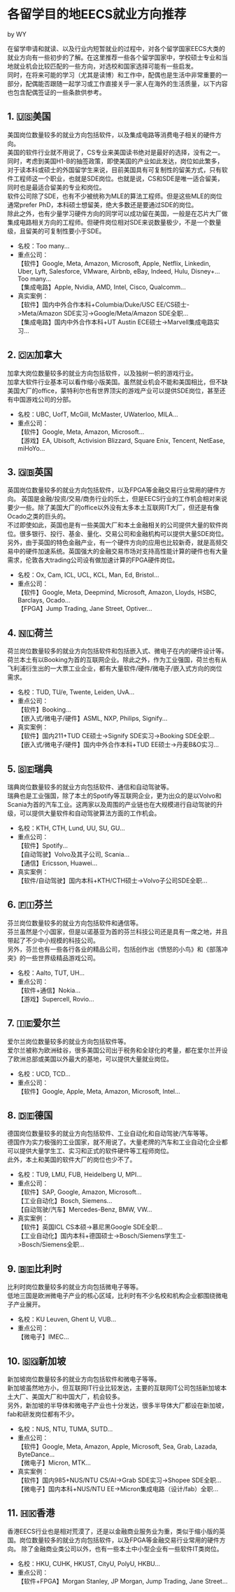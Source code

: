 # 各留学目的地EECS就业方向推荐
by WY

在留学申请和就读、以及行业内短暂就业的过程中，对各个留学国家EECS大类的就业方向有一些初步的了解。在这里推荐一些各个留学国家中，学校硕士专业和当地就业机会比较匹配的一些方向，对选校和国家选择可能有一些启发。  
同时，在将来可能的学习（尤其是读博）和工作中，配偶也是生活中非常重要的一部分，配偶能否跟随一起学习或工作直接关乎一家人在海外的生活质量，以下内容也包含配偶签证的一些条款供参考。  
## 1. 🇺🇸美国
美国岗位数量较多的就业方向包括软件，以及集成电路等消费电子相关的硬件方向。  
美国的软件行业就不用说了，CS专业来美国读书绝对是最好的选择，没有之一。同时，考虑到美国H1-B的抽签政策，即使美国的产业如此发达，岗位如此繁多，对于读本科或硕士的外国留学生来说，目前美国具有可复制性的留美方式，只有软件工程师这一个职业，也就是SDE岗位。也就是说，CS和SDE是唯一适合留美，同时也是最适合留美的专业和岗位。  
软件公司除了SDE，也有不少被统称为MLE的算法工程师。但是这些MLE的岗位通常prefer PhD，本科硕士想留美，绝大多数还是要通过SDE的岗位。  
除此之外，也有少量学习硬件方向的同学可以成功留在美国，一般是在芯片大厂做集成电路相关方向的工程师。但硬件岗位相对SDE来说数量极少，不是一个数量级，且留美的可复制性要小于SDE。  
* 名校：Too many...
* 重点公司：  
【软件】Google, Meta, Amazon, Microsoft, Apple, Netflix, Linkedin, Uber, Lyft, Salesforce, VMware, Airbnb, eBay, Indeed, Hulu, Disney+...  
Too many...  
【集成电路】Apple, Nvidia, AMD, Intel, Cisco, Qualcomm...  
* 真实案例：  
【软件】国内中外合作本科+Columbia/Duke/USC EE/CS硕士->Meta/Amazon SDE实习->Google/Meta/Amazon SDE全职...  
【集成电路】国内中外合作本科+UT Austin ECE硕士->Marvell集成电路实习...  

## 2. 🇨🇦加拿大
加拿大岗位数量较多的就业方向包括软件，以及独树一帜的游戏行业。  
加拿大软件行业基本可以看作缩小版美国。虽然就业机会不能和美国相比，但不缺美国大厂的office，蒙特利尔也有世界顶尖的游戏产业可以提供SDE岗位，甚至还有中国游戏公司的分部。  
* 名校：UBC, UofT, McGill, McMaster, UWaterloo, MILA...  
* 重点公司：  
【软件】Google, Meta, Amazon, Microsoft...  
【游戏】EA, Ubisoft, Activision Blizzard, Square Enix, Tencent, NetEase, miHoYo...

## 3. 🇬🇧英国
英国岗位数量较多的就业方向包括软件，以及FPGA等金融交易行业常用的硬件方向。 
英国是金融/投资/交易/商务行业的乐土，但是EECS行业的工作机会相对来说要少一些。除了美国大厂的office以外没有太多本土互联网IT大厂，但还是有像Ocado之类的巨头的。  
不过即使如此，英国也是有一些美国大厂和本土金融相关的公司提供大量的软件岗位。很多银行、投行、基金、量化、交易公司和金融机构可以提供大量SDE岗位。  
另外，由于英国的特色金融产业，有一个硬件方向的应用也比较新奇，就是高频交易中的硬件加速系统。英国强大的金融交易市场对支持高性能计算的硬件也有大量需求，伦敦各大trading公司设有做加速计算的FPGA硬件岗位。  
* 名校：Ox, Cam, ICL, UCL, KCL, Man, Ed, Bristol...
* 重点公司：  
【软件】Google, Meta, Deepmind, Microsoft, Amazon, Lloyds, HSBC, Barclays, Ocado...  
【FPGA】Jump Trading, Jane Street, Optiver...  

## 4. 🇳🇱荷兰
荷兰岗位数量较多的就业方向包括软件和包括嵌入式、微电子在内的硬件设计等。  
荷兰本土有以Booking为首的互联网企业。除此之外，作为工业强国，荷兰也有从飞利浦衍生出的一大票工业企业，都有大量软件/硬件/微电子/嵌入式方向的岗位需求。  
* 名校：TUD, TU/e, Twente, Leiden, UvA...
* 重点公司：  
【软件】Booking...  
【嵌入式/微电子/硬件】ASML, NXP, Philips, Signify...  
* 真实案例：  
【软件】国内211+TUD CE硕士->Signify SDE实习->Booking SDE全职...  
【嵌入式/微电子/硬件】国内中外合作本科+TUD EE硕士->丹麦B&O实习...  

## 5. 🇸🇪瑞典
瑞典岗位数量较多的就业方向包括软件、通信和自动驾驶等。  
瑞典也是工业强国，除了本土的Spotify等互联网企业，更为出众的是以Volvo和Scania为首的汽车工业。这两家以及周围的产业链也在大规模进行自动驾驶的升级，可以提供大量软件和自动驾驶算法方面的工作机会。  
* 名校：KTH, CTH, Lund, UU, SU, GU...
* 重点公司：  
【软件】Spotify...  
【自动驾驶】Volvo及其子公司, Scania...  
【通信】Ericsson, Huawei...  
* 真实案例：  
【软件/自动驾驶】国内本科+KTH/CTH硕士->Volvo子公司SDE全职...  

## 6. 🇫🇮芬兰
芬兰岗位数量较多的就业方向包括软件和通信等。  
芬兰虽然是个小国家，但是以诺基亚为首的芬兰科技公司还是具有一席之地，并且带起了不少中小规模的科技公司。  
另外，芬兰也有一些各行各业的精品公司，包括创作出《愤怒的小鸟》和《部落冲突》的一些世界级精品游戏公司。  
* 名校：Aalto, TUT, UH...
* 重点公司：  
【软件+通信】Nokia...  
【游戏】Supercell, Rovio...  

## 7. 🇮🇪爱尔兰
爱尔兰岗位数量较多的就业方向包括软件等。  
爱尔兰被称为欧洲硅谷，很多美国公司出于税务和全球化的考量，都在爱尔兰开设了欧洲总部或美国以外最大的基地，可以提供大量就业岗位。  
* 名校：UCD, TCD...  
* 重点公司：  
【软件】Google, Apple, Meta, Amazon, Microsoft, Intel...

## 8. 🇩🇪德国
德国岗位数量较多的就业方向包括软件、工业自动化和自动驾驶/汽车等等。  
德国作为实力极强的工业国家，就不用说了。大量老牌的汽车和工业自动化企业都可以提供大量学生工、实习和正式的软件硬件等工程师岗位。  
此外，本土和美国的软件大厂的岗位也少不了。  
* 名校：TU9, LMU, FUB, Heidelberg U, MPI...
* 重点公司：  
【软件】SAP, Google, Amazon, Microsoft...  
【工业自动化】Bosch, Siemens...  
【自动驾驶/汽车】Mercedes-Benz, BMW, VW...  
* 真实案例：  
【软件】英国ICL CS本硕->慕尼黑Google SDE全职...  
【工业自动化】国内本科+德国硕士->Bosch/Siemens学生工->Bosch/Siemens全职...  

## 9. 🇧🇪比利时
比利时岗位数量较多的就业方向包括微电子等等。  
低地三国是欧洲微电子产业的核心区域，比利时有不少名校和机构企业都围绕微电子产业展开。  
* 名校：KU Leuven, Ghent U, VUB...  
* 重点公司：  
【微电子】IMEC...   

## 10. 🇸🇬新加坡  
新加坡岗位数量较多的就业方向包括软件和微电子等等。  
新加坡虽然地方小，但互联网IT行业比较发达，主要的互联网IT公司包括新加坡本土大厂、美国大厂和中国大厂，机会较多。  
另外，新加坡的半导体和微电子产业也十分发达，很多半导体大厂都设在新加坡，fab和研发岗位都有不少。  
* 名校：NUS, NTU, TUMA, SUTD...  
* 重点公司：  
【软件】Google, Meta, Amazon, Apple, Microsoft, Sea, Grab, Lazada, ByteDance...  
【微电子】Micron, MTK...   
* 真实案例：  
【软件】国内985+NUS/NTU CS/AI->Grab SDE实习->Shopee SDE全职...  
【微电子】国内本科+NUS/NTU EE->Micron集成电路（设计/fab）全职...  

## 11. 🇭🇰香港
香港EECS行业也是相对荒漠了，还是以金融商业服务业为重，类似于缩小版的英国。岗位数量较多的就业方向包括软件，以及FPGA等金融交易行业常用的硬件方向。 
除了金融商业类公司以外，也有一些本土中小型企业有一些软件IT类岗位。  
* 名校：HKU, CUHK, HKUST, CityU, PolyU, HKBU...
* 重点公司：  
【软件+FPGA】Morgan Stanley, JP Morgan, Jump Trading, Jane Street...  
